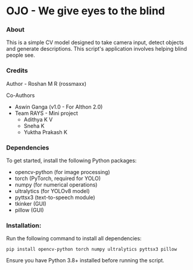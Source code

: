 # OJO - We give eyes to the blind

### About
This is a simple CV model designed to take camera input, detect objects and generate descriptions.
This script's application involves helping blind people see.

### Credits
Author - Roshan M R (rossmaxx)

Co-Authors 
- Aswin Ganga (v1.0 - For AIthon 2.0)
- Team RAYS - Mini project
    - Adithya K V 
    - Sneha K
    - Yuktha Prakash K

### Dependencies
To get started, install the following Python packages:

- opencv-python (for image processing)
- torch (PyTorch, required for YOLO)
- numpy (for numerical operations)
- ultralytics (for YOLOv8 model)
- pyttsx3 (text-to-speech module)
- tkinker (GUI)
- pillow (GUI)

### Installation:
Run the following command to install all dependencies:
```
pip install opencv-python torch numpy ultralytics pyttsx3 pillow
```
Ensure you have Python 3.8+ installed before running the script.
